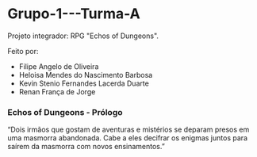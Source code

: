 # Grupo-1---Turma-A
Projeto integrador: RPG "Echos of Dungeons".

Feito por:
- Filipe Angelo de Oliveira
- Heloisa Mendes do Nascimento Barbosa
- Kevin Stenio Fernandes Lacerda Duarte
- Renan França de Jorge


### Echos of Dungeons - Prólogo
“Dois irmãos que gostam de aventuras e mistérios se deparam presos em uma masmorra abandonada. Cabe a eles decifrar os enigmas juntos para saírem da masmorra com novos ensinamentos.” 
